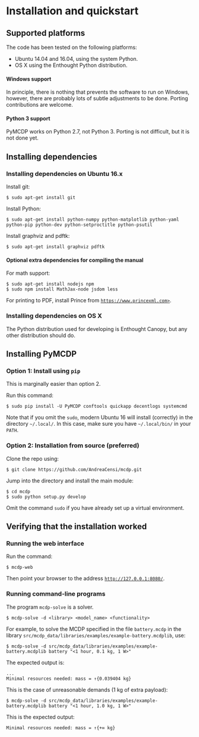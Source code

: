 # Installation and quickstart

## Supported platforms

The code has been tested on the following platforms:

* Ubuntu 14.04 and 16.04, using the system Python.
* OS X using the Enthought Python distribution.


#### Windows support

In principle, there is nothing that prevents the software
to run on Windows, however, there are probably lots of subtle
adjustments to be done. Porting contributions are welcome.

#### Python 3 support

PyMCDP works on Python 2.7, not Python 3.
Porting is not difficult, but it is not done yet.


## Installing dependencies

### Installing dependencies on Ubuntu 16.x

Install git:

    $ sudo apt-get install git

Install Python:

    $ sudo apt-get install python-numpy python-matplotlib python-yaml python-pip python-dev python-setproctitle python-psutil

Install graphviz and pdftk:

    $ sudo apt-get install graphviz pdftk


#### Optional extra dependencies for compiling the manual

For math support:

    $ sudo apt-get install nodejs npm
    $ sudo npm install MathJax-node jsdom less

For printing to PDF, install Prince from
[`https://www.princexml.com>`](https://www.princexml.com/>).

### Installing dependencies on OS X

The Python distribution used for developing is Enthought Canopy, but
any other distribution should do.

## Installing PyMCDP

### Option 1: Install using `pip`

This is marginally easier than option 2.

Run this command:

    $ sudo pip install -U PyMCDP conftools quickapp decentlogs systemcmd

Note that if you omit the `sudo`, modern Ubuntu 16 will install
(correctly) in the directory `~/.local/`. In this case,
make sure you have `~/.local/bin/` in your `PATH`.

### Option 2: Installation from source (preferred)

Clone the repo using:

    $ git clone https://github.com/AndreaCensi/mcdp.git

Jump into the directory and install the main module:

    $ cd mcdp
    $ sudo python setup.py develop

Omit the command `sudo` if you have already set up a virtual environment.

<!-- ## Troubleshooting -->


<!-- ### ``wkhtmltopdf`

If you get an error like "cannot connect to X server", try  [this solution](http://stackoverflow.com/a/34947479/334788).

 -->

## Verifying that the installation worked

### Running the web interface

Run the command:

    $ mcdp-web

Then point your browser to the address [`http://127.0.0.1:8080/`](http://127.0.0.1:8080/).

### Running command-line programs

The program ``mcdp-solve`` is a solver.

    $ mcdp-solve -d <library> <model_name> <functionality>

For example, to solve the MCDP specified in the file ``battery.mcdp`` in
the library ``src/mcdp_data/libraries/examples/example-battery.mcdplib``, use:

    $ mcdp-solve -d src/mcdp_data/libraries/examples/example-battery.mcdplib battery "<1 hour, 0.1 kg, 1 W>"

The expected output is:

    ...
    Minimal resources needed: mass = ↑{0.039404 kg}

This is the case of unreasonable demands (1 kg of extra payload):

    $ mcdp-solve -d src/mcdp_data/libraries/examples/example-battery.mcdplib battery "<1 hour, 1.0 kg, 1 W>"

This is the expected output:

    Minimal resources needed: mass = ↑{+∞ kg}

